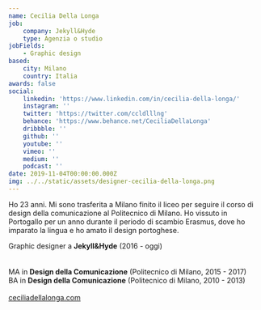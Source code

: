 ```yaml
---
name: Cecilia Della Longa
job:
    company: Jekyll&Hyde
    type: Agenzia o studio
jobFields:
    - Graphic design
based:
    city: Milano
    country: Italia
awards: false
social:
    linkedin: 'https://www.linkedin.com/in/cecilia-della-longa/'
    instagram: ''
    twitter: 'https://twitter.com/ccldlllng'
    behance: 'https://www.behance.net/CeciliaDellaLonga'
    dribbble: ''
    github: ''
    youtube: ''
    vimeo: ''
    medium: ''
    podcast: ''
date: 2019-11-04T00:00:00.000Z
img: ../../static/assets/designer-cecilia-della-longa.png
---
```


Ho 23 anni. Mi sono trasferita a Milano finito il liceo per seguire il corso di design della comunicazione al Politecnico di Milano. Ho vissuto in Portogallo per un anno durante il periodo di scambio Erasmus, dove ho imparato la lingua e ho amato il design portoghese.

Graphic designer a **Jekyll&Hyde** (2016 - oggi)<br/><br/>  
MA in **Design della Comunicazione** (Politecnico di Milano, 2015 - 2017)  
BA in **Design della Comunicazione** (Politecnico di Milano, 2010 - 2013)<br/><br/>
[ceciliadellalonga.com](http://www.ceciliadellalonga.com/)
